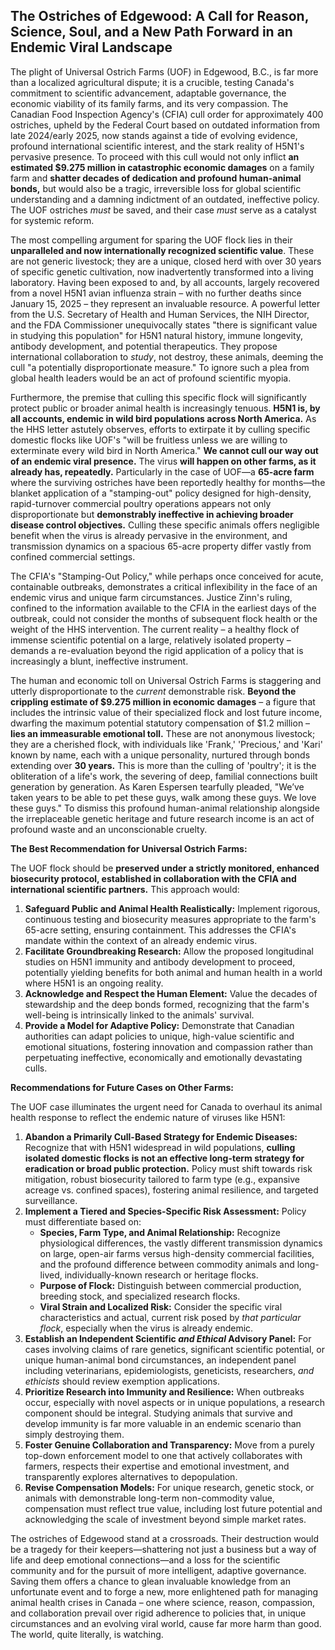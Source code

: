 ## The Ostriches of Edgewood: A Call for Reason, Science, Soul, and a New Path Forward in an Endemic Viral Landscape

The plight of Universal Ostrich Farms (UOF) in Edgewood, B.C., is far more than a localized agricultural dispute; it is a crucible, testing Canada's commitment to scientific advancement, adaptable governance, the economic viability of its family farms, and its very compassion. The Canadian Food Inspection Agency's (CFIA) cull order for approximately 400 ostriches, upheld by the Federal Court based on outdated information from late 2024/early 2025, now stands against a tide of evolving evidence, profound international scientific interest, and the stark reality of H5N1's pervasive presence. To proceed with this cull would not only inflict **an estimated $9.275 million in catastrophic economic damages** on a family farm and **shatter decades of dedication and profound human-animal bonds,** but would also be a tragic, irreversible loss for global scientific understanding and a damning indictment of an outdated, ineffective policy. The UOF ostriches *must* be saved, and their case *must* serve as a catalyst for systemic reform.

The most compelling argument for sparing the UOF flock lies in their **unparalleled and now internationally recognized scientific value**. These are not generic livestock; they are a unique, closed herd with over 30 years of specific genetic cultivation, now inadvertently transformed into a living laboratory. Having been exposed to and, by all accounts, largely recovered from a novel H5N1 avian influenza strain – with no further deaths since January 15, 2025 – they represent an invaluable resource. A powerful letter from the U.S. Secretary of Health and Human Services, the NIH Director, and the FDA Commissioner unequivocally states "there is significant value in studying this population" for H5N1 natural history, immune longevity, antibody development, and potential therapeutics. They propose international collaboration to *study*, not destroy, these animals, deeming the cull "a potentially disproportionate measure." To ignore such a plea from global health leaders would be an act of profound scientific myopia.

Furthermore, the premise that culling this specific flock will significantly protect public or broader animal health is increasingly tenuous. **H5N1 is, by all accounts, endemic in wild bird populations across North America.** As the HHS letter astutely observes, efforts to extirpate it by culling specific domestic flocks like UOF's "will be fruitless unless we are willing to exterminate every wild bird in North America." **We cannot cull our way out of an endemic viral presence.** The virus **will happen on other farms, as it already has, repeatedly.** Particularly in the case of UOF—a **65-acre farm** where the surviving ostriches have been reportedly healthy for months—the blanket application of a "stamping-out" policy designed for high-density, rapid-turnover commercial poultry operations appears not only disproportionate but **demonstrably ineffective in achieving broader disease control objectives.** Culling these specific animals offers negligible benefit when the virus is already pervasive in the environment, and transmission dynamics on a spacious 65-acre property differ vastly from confined commercial settings.

The CFIA's "Stamping-Out Policy," while perhaps once conceived for acute, containable outbreaks, demonstrates a critical inflexibility in the face of an endemic virus and unique farm circumstances. Justice Zinn's ruling, confined to the information available to the CFIA in the earliest days of the outbreak, could not consider the months of subsequent flock health or the weight of the HHS intervention. The current reality – a healthy flock of immense scientific potential on a large, relatively isolated property – demands a re-evaluation beyond the rigid application of a policy that is increasingly a blunt, ineffective instrument.

The human and economic toll on Universal Ostrich Farms is staggering and utterly disproportionate to the *current* demonstrable risk. **Beyond the crippling estimate of $9.275 million in economic damages** – a figure that includes the intrinsic value of their specialized flock and lost future income, dwarfing the maximum potential statutory compensation of $1.2 million – **lies an immeasurable emotional toll.** These are not anonymous livestock; they are a cherished flock, with individuals like 'Frank,' 'Precious,' and 'Kari' known by name, each with a unique personality, nurtured through bonds extending over **30 years.** This is more than the culling of 'poultry'; it is the obliteration of a life's work, the severing of deep, familial connections built generation by generation. As Karen Espersen tearfully pleaded, "We’ve taken years to be able to pet these guys, walk among these guys. We love these guys." To dismiss this profound human-animal relationship alongside the irreplaceable genetic heritage and future research income is an act of profound waste and an unconscionable cruelty.

**The Best Recommendation for Universal Ostrich Farms:**

The UOF flock should be **preserved under a strictly monitored, enhanced biosecurity protocol, established in collaboration with the CFIA and international scientific partners.** This approach would:
1.  **Safeguard Public and Animal Health Realistically:** Implement rigorous, continuous testing and biosecurity measures appropriate to the farm's 65-acre setting, ensuring containment. This addresses the CFIA's mandate within the context of an already endemic virus.
2.  **Facilitate Groundbreaking Research:** Allow the proposed longitudinal studies on H5N1 immunity and antibody development to proceed, potentially yielding benefits for both animal and human health in a world where H5N1 is an ongoing reality.
3.  **Acknowledge and Respect the Human Element:** Value the decades of stewardship and the deep bonds formed, recognizing that the farm's well-being is intrinsically linked to the animals' survival.
4.  **Provide a Model for Adaptive Policy:** Demonstrate that Canadian authorities can adapt policies to unique, high-value scientific and emotional situations, fostering innovation and compassion rather than perpetuating ineffective, economically and emotionally devastating culls.

**Recommendations for Future Cases on Other Farms:**

The UOF case illuminates the urgent need for Canada to overhaul its animal health response to reflect the endemic nature of viruses like H5N1:

1.  **Abandon a Primarily Cull-Based Strategy for Endemic Diseases:** Recognize that with H5N1 widespread in wild populations, **culling isolated domestic flocks is not an effective long-term strategy for eradication or broad public protection.** Policy must shift towards risk mitigation, robust biosecurity tailored to farm type (e.g., expansive acreage vs. confined spaces), fostering animal resilience, and targeted surveillance.
2.  **Implement a Tiered and Species-Specific Risk Assessment:** Policy must differentiate based on:
    *   **Species, Farm Type, and Animal Relationship:** Recognize physiological differences, the vastly different transmission dynamics on large, open-air farms versus high-density commercial facilities, and the profound difference between commodity animals and long-lived, individually-known research or heritage flocks.
    *   **Purpose of Flock:** Distinguish between commercial production, breeding stock, and specialized research flocks.
    *   **Viral Strain and Localized Risk:** Consider the specific viral characteristics and actual, current risk posed by *that particular flock*, especially when the virus is already endemic.
3.  **Establish an Independent Scientific *and Ethical* Advisory Panel:** For cases involving claims of rare genetics, significant scientific potential, or unique human-animal bond circumstances, an independent panel including veterinarians, epidemiologists, geneticists, researchers, *and ethicists* should review exemption applications.
4.  **Prioritize Research into Immunity and Resilience:** When outbreaks occur, especially with novel aspects or in unique populations, a research component should be integral. Studying animals that survive and develop immunity is far more valuable in an endemic scenario than simply destroying them.
5.  **Foster Genuine Collaboration and Transparency:** Move from a purely top-down enforcement model to one that actively collaborates with farmers, respects their expertise and emotional investment, and transparently explores alternatives to depopulation.
6.  **Revise Compensation Models:** For unique research, genetic stock, or animals with demonstrable long-term non-commodity value, compensation must reflect true value, including lost future potential and acknowledging the scale of investment beyond simple market rates.

The ostriches of Edgewood stand at a crossroads. Their destruction would be a tragedy for their keepers—shattering not just a business but a way of life and deep emotional connections—and a loss for the scientific community and for the pursuit of more intelligent, adaptive governance. Saving them offers a chance to glean invaluable knowledge from an unfortunate event and to forge a new, more enlightened path for managing animal health crises in Canada – one where science, reason, compassion, and collaboration prevail over rigid adherence to policies that, in unique circumstances and an evolving viral world, cause far more harm than good. The world, quite literally, is watching.
